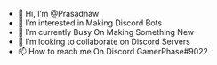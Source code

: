 - 👋 Hi, I’m @Prasadnaw
- 👀 I’m interested in Making Discord Bots
- 🌱 I’m currently Busy On Making Something New
- 💞️ I’m looking to collaborate on Discord Servers
- 📫 How to reach me On Discord GamerPhase#9022

<!---
Prasadnaw/Prasadnaw is a ✨ special ✨ repository because its `README.md` (this file) appears on your GitHub profile.
You can click the Preview link to take a look at your changes.
--->
